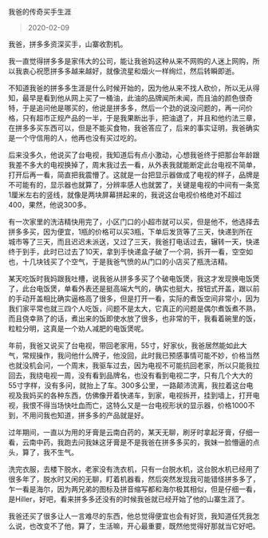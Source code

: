 我爸的传奇买手生涯

> 2020-02-09

我爸，拼多多资深买手，山寨收割机。


我一直觉得拼多多是家伟大的公司，能让我爸妈这种从来不网购的人迷上网购，所以我衷心祝愿拼多多越来越好，就像流星和烟火一样绚烂，然后转瞬即逝。


不知道我爸的拼多多生涯是什么时候开始的，因为他从来不找人砍价，所以无从得知，最早是看到他从网上买了一桶油，此油的品牌闻所未闻，而且油的颜色很奇特，于是追问他是哪买的，他说是拼多多，然后一个劲的说没问题的，再一问价格，只有超市正规产品的一半，于是我果断出手，把油退了，并且和他约法三章，在拼多多买东西可以，但是不能买食物，我爸答应了，后来的事实证明，我爸确实是一个守信用的人，他再也没有买过吃的。


后来没多久，他说买了台电视，我知道后有点小激动，心想我爸终于把那台年龄跟我差不多大的电视换掉了，周末我过去一看，从外表我就能断定此台电视不简单，打开后再一看，简直把我震懵了。这就是一台把显示器做成了电视的样子，品牌是不可能有的，显示器也就算了，分辨率感人也就罢了，关键是电视的中间有一条宽1厘米左右的竖线，就像是两块屏幕拼起来的，我说这台电视价格绝对不超过400，果然，他说300多。


有一次家里的洗洁精快用完了，小区门口的小超市就可以买，但是他不，他选择去拼多多买，因为便宜，1瓶的价格可以买3瓶，下单后发货等了三天，快递到所在城市等了三天，而且迟迟未派送，又过了三天，我爸打电话过去，辗转一天，快递终于到手，此时已过去了10天，拿到手快递盒子破了一个洞，拆开一看，空空如也，十几块钱买了个空气，于是我爸气愤的从门口的小店买了瓶洗洁精。


某天吃饭时我妈跟我吐槽，说我爸从拼多多买了个破电饭煲，我这才发现换电饭煲了，此台电饭煲，单看外表还是挺高端大气的，确实也挺大，按钮式开盖，跟以前的手动开盖相比确实逼格高了很多，但是打开一看，实际的煮饭空间非常小，因为我们家平常也就三四个人吃饭，问题不是太大，它真正的问题是偶尔煮饭煮不熟，而且侥幸熟了的话，煮出来的饭即使水放了很多，也非常的干，我看着碗里的饭，粒粒分明，这真是一个劝人减肥的电饭煲呢。


年前，我爸又说买了台电视，带回老家用，55寸，好家伙，我爸居然能如此大气，常规操作，我问他什么牌子，他没回，此时我已预感事情可能不妙，价格当然也就没机会问，一个周末，我驱车过去，因为电视不可能抗回老家，所以只能我拉回去，我绕电视一周，没有看到品牌名，也没有看到电视二字，只有几个大大的55寸字样，没有多问，就抬上了车。300多公里，一路颠沛流离，我拉着这台电视及我妈买的各种东西，仿佛像开着快递车，到家，电视拆开，挂到墙上，打开电视，我恨不得当场快吐血而亡，这特么又是一台电视形状的显示器，价格1000不到，不用问我也知道，拼多多的产品就是好。


过年期间，一直以为用的牙膏是云南白药的，某天无聊，刷牙时拿起牙膏，仔细一看，云南中药，我跑去问我妹这牙膏是不是我爸在拼多多买的，我妹一脸懵逼的点头，算了，我不生气。


洗完衣服，去楼下脱水，老家没有洗衣机，只有一台脱水机，这台脱水机已经用了很多年了，脱水时又闲的无聊，盯着机器看，然后突然发现我可能错怪拼多多了，乍一看是海尔，因为两兄弟的图标及拼音缩写都和海尔极其相似，但是仔细一看，是Hiller，好吧，看来拼多多还没有的时候我爸就已经开始了他的山寨生涯了。


我爸还买了很多让人一言难尽的东西，他总觉得便宜也会有好货，我知道任凭我怎么说，也改变不了他，算了，生活嘛，开心最重要，既然他觉得好那就当它好吧。

